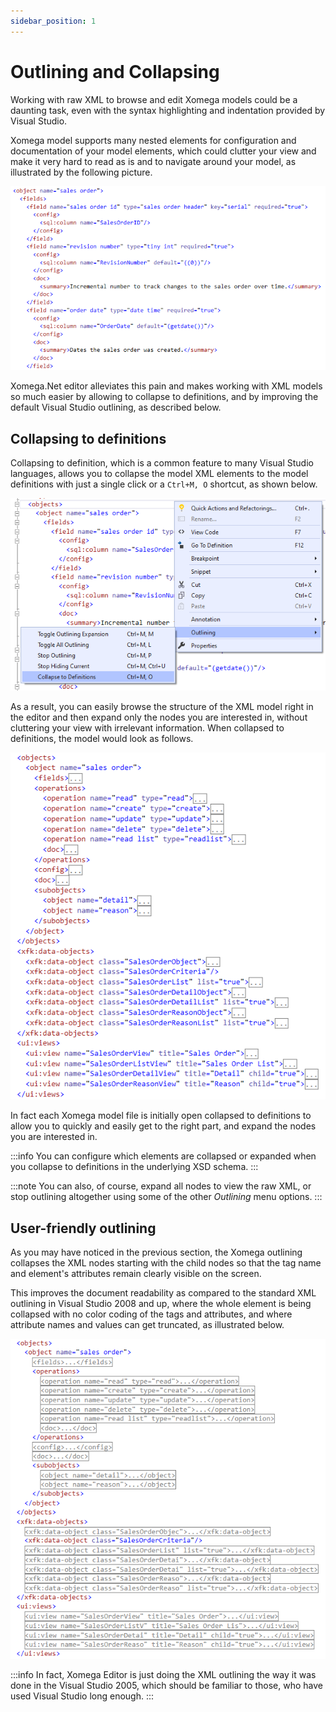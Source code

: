 ```yaml
---
sidebar_position: 1
---
```


# Outlining and Collapsing

Working with raw XML to browse and edit Xomega models could be a daunting task, even with the syntax highlighting and indentation provided by Visual Studio.

Xomega model supports many nested elements for configuration and documentation of your model elements, which could clutter your view and make it very hard to read as is and to navigate around your model, as illustrated by the following picture.

![Raw XML](img/raw-xml.png)

Xomega.Net editor alleviates this pain and makes working with XML models so much easier by allowing to collapse to definitions, and by improving the default Visual Studio outlining, as described below.

## Collapsing to definitions

Collapsing to definition, which is a common feature to many Visual Studio languages, allows you to collapse the model XML elements to the model definitions with just a single click or a `Ctrl+M, O` shortcut, as shown below.

![Outlining menu](img/outlining-menu.png)

As a result, you can easily browse the structure of the XML model right in the editor and then expand only the nodes you are interested in, without cluttering your view with irrelevant information. When collapsed to definitions, the model would look as follows.

![Collapsed to definitions](img/collapsed.png)

In fact each Xomega model file is initially open collapsed to definitions to allow you to quickly and easily get to the right part, and expand the nodes you are interested in.

:::info
You can configure which elements are collapsed or expanded when you collapse to definitions in the underlying XSD schema.
:::

:::note
You can also, of course, expand all nodes to view the raw XML, or stop outlining altogether using some of the other *Outlining* menu options.
:::

## User-friendly outlining

As you may have noticed in the previous section, the Xomega outlining collapses the XML nodes starting with the child nodes so that the tag name and element's attributes remain clearly visible on the screen.

This improves the document readability as compared to the standard XML outlining in Visual Studio 2008 and up, where the whole element is being collapsed with no color coding of the tags and attributes, and where attribute names and values can get truncated, as illustrated below.

![VS outlining](img/outlining-vs.png)

:::info
In fact, Xomega Editor is just doing the XML outlining the way it was done in the Visual Studio 2005, which should be familiar to those, who have used Visual Studio long enough.
:::
